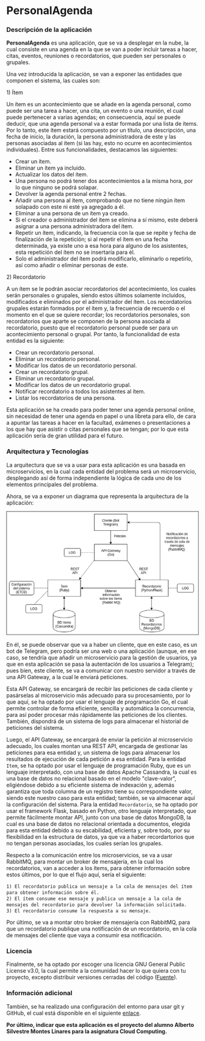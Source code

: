 # PersonalAgenda

### Descripción de la aplicación

**PersonalAgenda** es una aplicación, que se va a desplegar en la nube, la cual consiste en una agenda en la que se van
a poder incluir tareas a hacer, citas, eventos, reuniones o recordatorios, que pueden ser personales o grupales. 

Una vez introducida la aplicación, se van a exponer las entidades que componen el sistema, las cuales son:

1\) Ítem

Un ítem es un acontecimiento que se añade en la agenda personal, como puede ser una tarea a hacer, una cita, un evento 
o una reunión, el cual puede pertenecer a varias agendas; en consecuencia, aquí se puede deducir, que una agenda 
personal va a estar formada por una lista de ítems. Por lo tanto, este ítem estará compuesto por un título, una 
descripción, una fecha de inicio, la duración, la persona administradora de este y las personas asociadas al ítem (si 
las hay, esto no ocurre en acontecimientos individuales). Entre sus funcionalidades, destacamos las siguientes:

- Crear un ítem.
- Eliminar un ítem ya incluido.
- Actualizar los datos del ítem.
- Una persona no podrá tener dos acontecimientos a la misma hora, por lo que ninguno se podrá solapar.
- Devolver la agenda personal entre 2 fechas.
- Añadir una persona al ítem, comprobando que no tiene ningún ítem solapado con este ni esté ya agregado a él.
- Eliminar a una persona de un ítem ya creado.
- Si el creador o administrador del ítem se elimina a sí mismo, este deberá asignar a una persona administradora del ítem.
- Repetir un ítem, indicando, la frecuencia con la que se repite y fecha de finalización de la repetición; 
si al repetir el ítem en una fecha determinada, ya existe uno a esa hora para alguno de los asistentes, esta repetición 
del ítem no se insertaría para él.
- Solo el administrador del ítem podrá modificarlo, eliminarlo o repetirlo, así como añadir o eliminar personas de este.

2\) Recordatorio

A un ítem se le podrán asociar recordatorios del acontecimiento, los cuales serán personales o grupales, siendo estos 
últimos solamente incluidos, modificados e eliminados por el administrador del ítem. Los recordatorios grupales estarán
formados por el ítem y, la frecuencia de recuerdo o el momento en el que se quiere recordar; los recordatorios 
personales, son recordatorios que aparte se componen de la persona asociada al recordatorio, puesto que el recordatorio
personal puede ser para un acontecimiento personal o grupal. Por tanto, la funcionalidad de esta entidad es la 
siguiente: 

- Crear un recordatorio personal.
- Eliminar un recordatorio personal.
- Modificar los datos de un recordatorio personal.
- Crear un recordatorio grupal.
- Eliminar un recordatorio grupal.
- Modificar los datos de un recordatorio grupal.
- Notificar recordatorio a todos los asistentes al ítem.
- Listar los recordatorios de una persona.

Esta aplicación se ha creado para poder tener una agenda personal online, sin necesidad de tener una agenda en papel o 
una libreta para ello, de cara a apuntar las tareas a hacer en la facultad, exámenes o presentaciones a los que hay que 
asistir o citas personales que se tengan; por lo que esta aplicación sería de gran utilidad para el futuro.

### Arquitectura y Tecnologías

La arquitectura que se va a usar para esta aplicación es una basada en microservicios, en la cual cada 
entidad del problema será un microservicio, desplegando así de forma independiente la lógica de cada uno de los 
elementos principales del problema. 

Ahora, se va a exponer un diagrama que representa la arquitectura de la aplicación:

![Diagrama arquitectura](images/arquitectura_cc.png)

En él, se puede observar que va a haber un cliente, que en este caso, es un bot de Telegram, pero podría ser una web o 
una aplicación (aunque, en ese caso, se tendría que añadir un microservicio para la gestión de usuarios, ya que en esta
aplicación se pasa la autentación de los usuarios a Telegram); pues bien, este cliente, se va a comunicar con nuestro 
servidor a través de una API Gateway, a la cual le enviará peticiones. 

Esta API Gateway, se encargará de recibir las peticiones de cada cliente y pasárselas al microservicio más adecuado para
su procesamiento, por lo que aquí, se ha optado por usar el lenguaje de programación Go, el cual permite controlar de 
forma eficiente, sencilla y automática la concurrencia, para así poder procesar más rápidamente las peticiones de los 
clientes. También, dispondrá de un sistema de logs para almacenar el historial de peticiones del sistema.

Luego, el API Gateway, se encargará de enviar la petición al microservicio adecuado, los cuales montan una REST API, 
encargada de gestionar las peticiones para esa entidad y, un sistema de logs para almacenar los resultados de ejecución
de cada petición a esa entidad. Para la entidad `Item`, se ha optado por usar el lenguaje de programación Ruby, que es 
un lenguaje interpretado, con una base de datos Apache Cassandra, la cual es una base de datos no relacional basado en 
el modelo "clave-valor", eligiéndose debido a su eficiente sistema de indexación y, además garantiza que toda columna de 
un registro tiene su correspondiente valor, siendo este nuestro caso para esta entidad; también, se va almacenar aquí la
configuración del sistema. Para la entidad `Recordatorio`, se ha optado por usar el framework Flask, basado en Python, 
otro lenguaje interpretado, que permite fácilmente montar API, junto con una base de datos MongoDB, la cual es una base 
de datos no relacional orientada a documentos, elegida para esta entidad debido a su escabilidad, eficienta y, sobre 
todo, por su flexibilidad en la estructura de datos, ya que va a haber recordartorios que no tengan personas asociadas, 
los cuales serían los grupales.

Respecto a la comunicación entre los microservicios, se va a usar RabbitMQ, para montar un broker de mensajería, en la 
cual los recordatorios, van a acceder a los ítems, para obtener información sobre estos últimos, por lo que el flujo 
aquí, sería el siguiente:

    1) El recordatorio publica un mensaje a la cola de mensajes del ítem
    para obtener información sobre él.
    2) El ítem consume ese mensaje y publica un mensaje a la cola de
    mensajes del recordatorio para devolver la información solicitada.
    3) El recordatorio consume la respuesta a su mensaje.

Por último, se va a montar otro broker de mensajería con RabbitMQ, para que un recordatorio publique una notificación de
un recordatorio, en la cola de mensajes del cliente que vaya a consumir esa notificación.

### Licencia

Finalmente, se ha optado por escoger una licencia GNU General Public License v3.0, la cual permite a la comunidad hacer 
lo que quiera con tu proyecto, excepto distribuir versiones cerradas del código ([Fuente](https://choosealicense.com/)). 

### Información adicional

También, se ha realizado una configuración del entorno para usar git y GitHub, el cual está disponible en el siguiente 
[enlace](https://github.com/albertosml/PersonalAgenda/blob/master/docs/configuracion_entorno.md).

**Por último, indicar que esta aplicación es el proyecto del alumno Alberto Silvestre Montes Linares para la asignatura
Cloud Computing.**